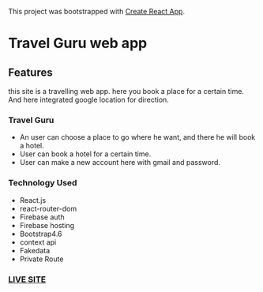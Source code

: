 This project was bootstrapped with [Create React App](https://github.com/facebook/create-react-app).

# Travel Guru web app

## Features
this site is a travelling web app. here you book a place for a certain time. And here integrated google location for direction.

### Travel Guru
- An user can choose a place to go where he want, and there he will book a hotel.
- User can book a hotel for a certain time.
- User can make a new account here with gmail and password.


### Technology Used 
- React.js
- react-router-dom
- Firebase auth
- Firebase hosting
- Bootstrap4.6
- context api
- Fakedata
- Private Route

### [LIVE SITE](https://script-travel-guru.netlify.app/)
